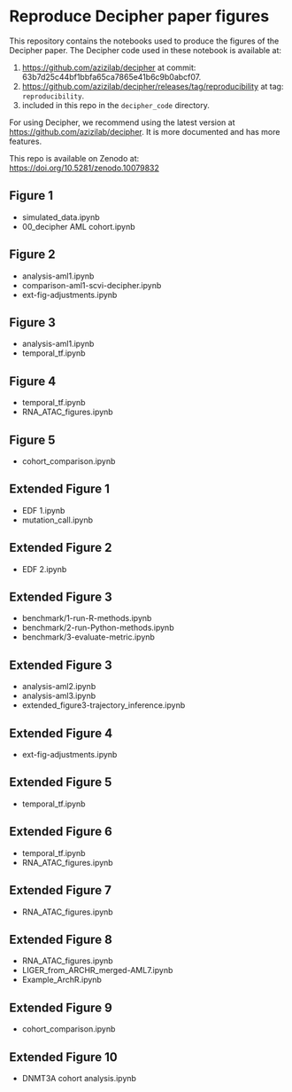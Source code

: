 # Reproduce Decipher paper figures

This repository contains the notebooks used to produce the figures of the Decipher paper.
The Decipher code used in these notebook is available at: 
1) https://github.com/azizilab/decipher at commit: 63b7d25c44bf1bbfa65ca7865e41b6c9b0abcf07.
2) https://github.com/azizilab/decipher/releases/tag/reproducibility at tag: `reproducibility`.
3) included in this repo in the `decipher_code` directory.

For using Decipher, we recommend using the latest version at https://github.com/azizilab/decipher.
It is more documented and has more features.

This repo is available on Zenodo at: https://doi.org/10.5281/zenodo.10079832 


## Figure 1
- simulated_data.ipynb
- 00_decipher AML cohort.ipynb

## Figure 2
- analysis-aml1.ipynb
- comparison-aml1-scvi-decipher.ipynb
- ext-fig-adjustments.ipynb

## Figure 3
- analysis-aml1.ipynb
- temporal_tf.ipynb
  
## Figure 4
- temporal_tf.ipynb
- RNA_ATAC_figures.ipynb

## Figure 5
- cohort_comparison.ipynb

## Extended Figure 1
- EDF 1.ipynb
- mutation_call.ipynb

## Extended Figure 2
- EDF 2.ipynb

## Extended Figure 3
- benchmark/1-run-R-methods.ipynb
- benchmark/2-run-Python-methods.ipynb
- benchmark/3-evaluate-metric.ipynb

## Extended Figure 3
- analysis-aml2.ipynb
- analysis-aml3.ipynb
- extended_figure3-trajectory_inference.ipynb

## Extended Figure 4
 - ext-fig-adjustments.ipynb

## Extended Figure 5
- temporal_tf.ipynb

## Extended Figure 6
- temporal_tf.ipynb
- RNA_ATAC_figures.ipynb

## Extended Figure 7
- RNA_ATAC_figures.ipynb

## Extended Figure 8
- RNA_ATAC_figures.ipynb
- LIGER_from_ARCHR_merged-AML7.ipynb
- Example_ArchR.ipynb

## Extended Figure 9
- cohort_comparison.ipynb

## Extended Figure 10
- DNMT3A cohort analysis.ipynb
